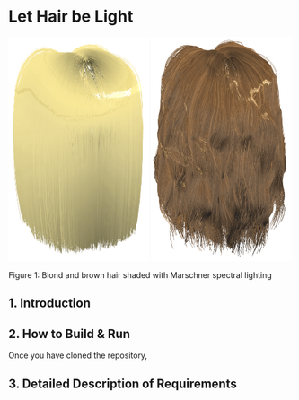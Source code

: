 # Let Hair be Light
  <img height = "400px" width="250px" src="./images/blond_hair.png">
  <img height = "400px" width="250px" src="./images/brown_hair.png">
  
Figure 1:  Blond and brown hair shaded with Marschner spectral lighting

## 1. Introduction

## 2. How to Build & Run
Once you have cloned the repository, 

## 3. Detailed Description of Requirements
